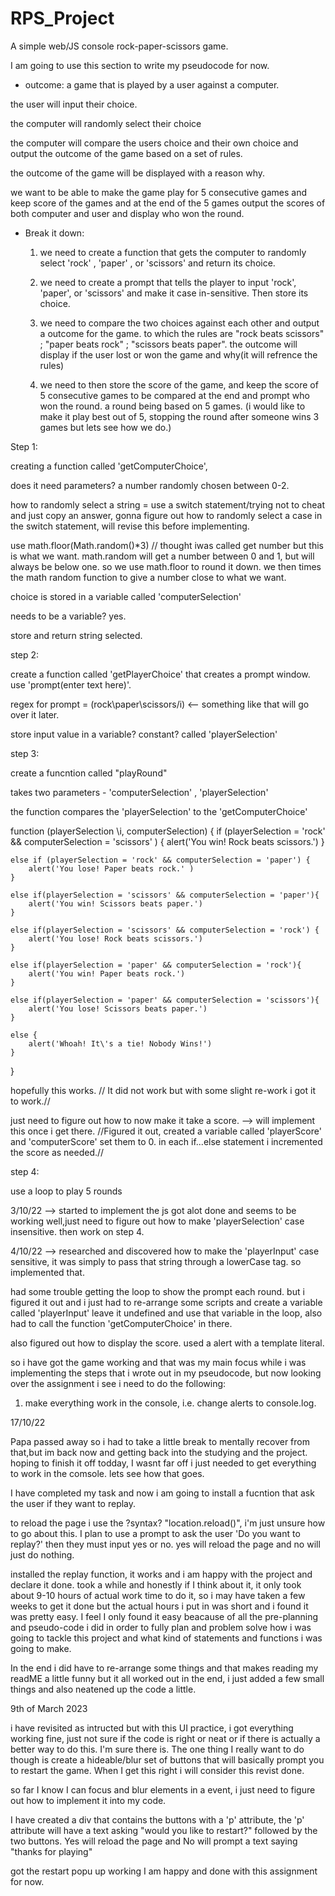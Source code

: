 # RPS_Project
A simple web/JS console rock-paper-scissors game.

I am going to use this section to write my pseudocode for now.

* outcome:
 a game that is played by a user against a computer. 
 
 the user will input their choice.
 
 the computer will randomly select their choice
 
 the computer will compare the users choice and their own choice and output the outcome of the game based on a set of rules. 

 the outcome of the game will be displayed with a reason why.

 we want to be able to make the game play for 5 consecutive games and keep score of the games and at the end of the 5 games output the scores of both computer and user and display who won the round.

* Break it down:

    1. we need to create a function that gets the computer to randomly select 'rock' , 'paper' , or 'scissors' and return its choice.

    2. we need to create a prompt that tells the player to input 'rock', 'paper', or 'scissors' and make it case in-sensitive. Then store its choice.

    3. we need to compare the two choices against each other and output a outcome for the game. to which the rules are "rock beats scissors" ; "paper beats rock" ; "scissors beats paper". the outcome will display if the user lost or won the game and why(it will refrence the rules)

    4. we need to then store the score of the game, and keep the score of 5 consecutive games to be compared at the end and prompt who won the round. a round being based on 5 games. (i would like to make it play best out of 5,  stopping the round after someone wins 3 games but lets see how we do.)

Step 1:

creating a function called 'getComputerChoice', 

does it need parameters? a number randomly chosen between 0-2.

how to randomly select a string = use a switch statement/trying not to cheat and just copy an answer, gonna figure out how to randomly select a case in the switch statement, will revise this before implementing. 

use math.floor(Math.random()*3) // thought iwas called get number but this is what we want. math.random will get a number between 0 and 1, but will always be below one. so we use math.floor to round it down. we then times the math random function to give a number close to what we want.

choice is stored in a variable called 'computerSelection'

needs to be a variable? yes.

store and return string selected.

step 2:

create a function called 'getPlayerChoice' that creates a prompt window. use 'prompt(enter text here)'.

regex for prompt = (rock\paper\scissors/i) <-- something like that will go over it later.

store input value in a variable? constant? called 'playerSelection'

step 3:

create a funcntion called "playRound"

takes two parameters - 'computerSelection' , 'playerSelection'

the function compares the 'playerSelection' to the 'getComputerChoice'

function (playerSelection \i, computerSelection) {
    if (playerSelection = 'rock' && computerSelection = 'scissors' ) {
        alert('You win! Rock beats scissors.')
    }

    else if (playerSelection = 'rock' && computerSelection = 'paper') {
        alert('You lose! Paper beats rock.' )
    }

    else if(playerSelection = 'scissors' && computerSelection = 'paper'){
        alert('You win! Scissors beats paper.')
    }
    
    else if(playerSelection = 'scissors' && computerSelection = 'rock') {
        alert('You lose! Rock beats scissors.')
    }

    else if(playerSelection = 'paper' && computerSelection = 'rock'){
        alert('You win! Paper beats rock.')
    }

    else if(playerSelection = 'paper' && computerSelection = 'scissors'){
        alert('You lose! Scissors beats paper.')
    }

    else {
        alert('Whoah! It\'s a tie! Nobody Wins!')
    }
}

hopefully this works. // It did not work but with some slight re-work i got it to work.//

just need to figure out how to now make it take a score. --> will implement this once i get there. //Figured it out, created a variable called 'playerScore' and 'computerScore' set them to 0. in each if...else statement i incremented the score as needed.//

step 4: 

use a loop to play 5 rounds


3/10/22 --> started to implement the js got alot done and seems to be working well,just need to figure out how to make 'playerSelection' case insensitive. then work on step 4.

4/10/22 --> researched and discovered how to make the 'playerInput' case sensitive, it was simply to pass that string through a lowerCase tag. so implemented that. 

had some trouble getting the loop to show the prompt each round. but i figured it out and i just had to re-arrange some scripts and create a variable called 'playerInput' leave it undefined and use that variable in the loop, also had to call the function 'getComputerChoice' in there. 

also figured out how to display the score. used a alert with a template literal.

so i have got the game working and that was my main focus while i was implementing the steps that i wrote out in my pseudocode, but now looking over the assignment i see i need to do the following:

1. make everything work in the console, i.e. change alerts to console.log.

17/10/22

Papa passed away so i had to take a little break to mentally recover from that,but im back now and getting back into the studying and the project. hoping to finish it off todday, I wasnt far off i just needed to get everything to work in the comsole. lets see how that goes.

I have completed my task and now i am going to install a fucntion that ask the user if they want to replay. 

to reload the page i use the ?syntax? "location.reload()", i'm just unsure how to go about this. I plan to use a prompt to ask the user 'Do you want to replay?' then they must input yes or no. yes will reload the page and no will just do nothing. 

installed the replay function, it works and i am happy with the project and declare it done. took a while and honestly if I think about it, it only took about 9-10 hours of actual work time to do it, so i may have taken a few weeks to get it done but the actual hours i put in was short and i found it was pretty easy. I feel I only found it easy beacause of all the pre-planning and pseudo-code i did in order to fully plan and problem solve how i was going to tackle this project and what kind of statements and functions i was going to make.

In the end i did have to re-arrange some things and that makes reading my readME a little funny but it all worked out in the end, i just added a few small things and also neatened up the code a little. 


9th of March 2023

i have revisited as intructed but with this UI practice, i got everything working fine, just not sure if the code is right or neat or if there is actually a better way to do this. I'm sure there is. The one thing I really want to do though is create a hideable/blur set of buttons that will basically prompt you to restart the game. When I get this right i will consider this revist done. 

so far I know I can focus and blur elements in a event, i just need to figure out how to implement it into my code. 

I have created a div that contains the buttons with a 'p' attribute, the 'p' attribute will have a text asking "would you like to restart?" followed by the two buttons. Yes will reload the page and No will prompt a text saying "thanks for playing" 

got the restart popu up working I am happy and done with this assignment for now.